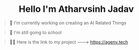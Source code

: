 <h1 align="center">Hello I'm Atharvsinh Jadav</h1>


> 🔭 I'm currently working on creating an AI Related Things

> 🌱 I'm still going to school

> 💁‍♂️ Here is the link to my project ---> https://agenv.tech
